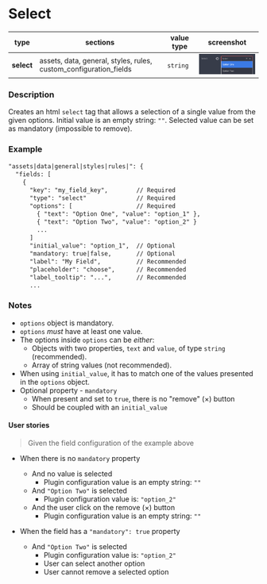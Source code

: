 # Select

| type       | sections                                                          | value type | screenshot                                   |
| ---------- | ----------------------------------------------------------------- | ---------- | -------------------------------------------- |
| **select** | assets, data, general, styles, rules, custom_configuration_fields | `string`   | <img src="../assets/select.png" width=220 /> |

### Description

Creates an html `select` tag that allows a selection of a single value from the given options. Initial value is an empty string: `""`. Selected value can be set as mandatory (impossible to remove).

### Example

```
"assets|data|general|styles|rules|": {
  "fields: [
    {
      "key": "my_field_key",        // Required
      "type": "select"              // Required
      "options": [                  // Required
        { "text": "Option One", "value": "option_1" },
        { "text": "Option Two", "value": "option_2" }
        ...
      ]
      "initial_value": "option_1",  // Optional
      "mandatory: true|false,       // Optional
      "label": "My Field",          // Recommended
      "placeholder": "choose",      // Recommended
      "label_tooltip": "...",       // Recommended
      ...

```

### Notes

- `options` object is mandatory.
- `options` _must_ have at least one value.
- The options inside `options` can be _either_:
  - Objects with two properties, `text` and `value`, of type `string` (recommended).
  - Array of string values (not recommended).
- When using `initial_value`, it has to match one of the values presented in the `options` object.
- Optional property - `mandatory`
  - When present and set to `true`, there is no "remove" (&times;) button
  - Should be coupled with an `initial_value`

#### User stories

> Given the field configuration of the example above

- When there is no `mandatory` property

  - And no value is selected
    - Plugin configuration value is an empty string: `""`
  - And `"Option Two"` is selected
    - Plugin configuration value is: `"option_2"`
  - And the user click on the remove (&times;) button
    - Plugin configuration value is an empty string: `""`

- When the field has a `"mandatory": true` property
  - And `"Option Two"` is selected
    - Plugin configuration value is: `"option_2"`
    - User can select another option
    - User cannot remove a selected option
